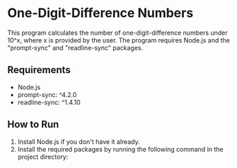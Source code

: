 # One-Digit-Difference Numbers

This program calculates the number of one-digit-difference numbers under 10^x, where x is provided by the user. The program requires Node.js and the "prompt-sync" and "readline-sync" packages.

## Requirements

- Node.js
- prompt-sync: ^4.2.0
- readline-sync: ^1.4.10

## How to Run

1. Install Node.js if you don't have it already.
2. Install the required packages by running the following command in the project directory:

